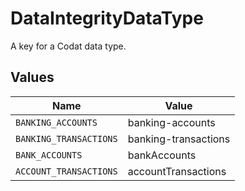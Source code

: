 # DataIntegrityDataType

A key for a Codat data type.


## Values

| Name                   | Value                  |
| ---------------------- | ---------------------- |
| `BANKING_ACCOUNTS`     | banking-accounts       |
| `BANKING_TRANSACTIONS` | banking-transactions   |
| `BANK_ACCOUNTS`        | bankAccounts           |
| `ACCOUNT_TRANSACTIONS` | accountTransactions    |
